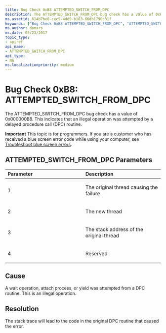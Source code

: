 ```yaml
---
title: Bug Check 0xB8 ATTEMPTED_SWITCH_FROM_DPC
description: The ATTEMPTED_SWITCH_FROM_DPC bug check has a value of 0x000000B8. This indicates that an illegal operation was attempted by a delayed procedure call (DPC) routine.
ms.assetid: 614b7be8-cec9-4dd9-b183-66db1790c31f
keywords: ["Bug Check 0xB8 ATTEMPTED_SWITCH_FROM_DPC", "ATTEMPTED_SWITCH_FROM_DPC"]
ms.author: domars
ms.date: 05/23/2017
topic_type:
- apiref
api_name:
- ATTEMPTED_SWITCH_FROM_DPC
api_type:
- NA
ms.localizationpriority: medium
---
```


# Bug Check 0xB8: ATTEMPTED\_SWITCH\_FROM\_DPC


The ATTEMPTED\_SWITCH\_FROM\_DPC bug check has a value of 0x000000B8. This indicates that an illegal operation was attempted by a delayed procedure call (DPC) routine.

**Important** This topic is for programmers. If you are a customer who has received a blue screen error code while using your computer, see [Troubleshoot blue screen errors](https://windows.microsoft.com/windows-10/troubleshoot-blue-screen-errors).

## ATTEMPTED\_SWITCH\_FROM\_DPC Parameters


<table>
<colgroup>
<col width="50%" />
<col width="50%" />
</colgroup>
<thead>
<tr class="header">
<th align="left">Parameter</th>
<th align="left">Description</th>
</tr>
</thead>
<tbody>
<tr class="odd">
<td align="left"><p>1</p></td>
<td align="left"><p>The original thread causing the failure</p></td>
</tr>
<tr class="even">
<td align="left"><p>2</p></td>
<td align="left"><p>The new thread</p></td>
</tr>
<tr class="odd">
<td align="left"><p>3</p></td>
<td align="left"><p>The stack address of the original thread</p></td>
</tr>
<tr class="even">
<td align="left"><p>4</p></td>
<td align="left"><p>Reserved</p></td>
</tr>
</tbody>
</table>

 

Cause
-----

A wait operation, attach process, or yield was attempted from a DPC routine. This is an illegal operation.

Resolution
----------

The stack trace will lead to the code in the original DPC routine that caused the error.

 

 





